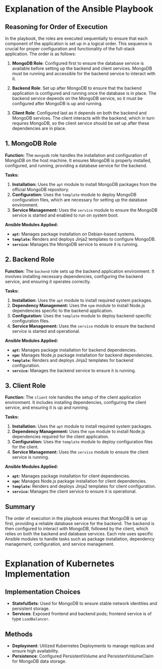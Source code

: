# Explanation of the Ansible Playbook

## Reasoning for Order of Execution

In the playbook, the roles are executed sequentially to ensure that each component of the application is set up in a logical order. This sequence is crucial for proper configuration and functionality of the full-stack application. The order is as follows:

1. **MongoDB Role**: Configured first to ensure the database service is available before setting up the backend and client services. MongoDB must be running and accessible for the backend service to interact with it.

2. **Backend Role**: Set up after MongoDB to ensure that the backend application is configured and running once the database is in place. The backend service depends on the MongoDB service, so it must be configured after MongoDB is up and running.

3. **Client Role**: Configured last as it depends on both the backend and MongoDB services. The client interacts with the backend, which in turn requires MongoDB, so the client service should be set up after these dependencies are in place.

## 1. MongoDB Role
**Function:**
The `mongodb` role handles the installation and configuration of MongoDB on the host machine. It ensures MongoDB is properly installed, configured, and running, providing a database service for the backend.

**Tasks:**
1. **Installation:** Uses the `apt` module to install MongoDB packages from the official MongoDB repository.
2. **Configuration:** Uses the `template` module to deploy MongoDB configuration files, which are necessary for setting up the database environment.
3. **Service Management:** Uses the `service` module to ensure the MongoDB service is started and enabled to run on system boot.

**Ansible Modules Applied:**
- **`apt`:** Manages package installation on Debian-based systems.
- **`template`:** Renders and deploys Jinja2 templates to configure MongoDB.
- **`service`:** Manages the MongoDB service to ensure it is running.

## 2. Backend Role
**Function:**
The `backend` role sets up the backend application environment. It involves installing necessary dependencies, configuring the backend service, and ensuring it operates correctly.

**Tasks:**
1. **Installation:** Uses the `apt` module to install required system packages.
2. **Dependency Management:** Uses the `npm` module to install Node.js dependencies specific to the backend application.
3. **Configuration:** Uses the `template` module to deploy backend-specific configuration files.
4. **Service Management:** Uses the `service` module to ensure the backend service is started and operational.

**Ansible Modules Applied:**
- **`apt`:** Manages package installation for backend dependencies.
- **`npm`:** Manages Node.js package installation for backend dependencies.
- **`template`:** Renders and deploys Jinja2 templates for backend configuration.
- **`service`:** Manages the backend service to ensure it is running.

## 3. Client Role
**Function:**
The `client` role handles the setup of the client application environment. It includes installing dependencies, configuring the client service, and ensuring it is up and running.

**Tasks:**
1. **Installation:** Uses the `apt` module to install required system packages.
2. **Dependency Management:** Uses the `npm` module to install Node.js dependencies required for the client application.
3. **Configuration:** Uses the `template` module to deploy configuration files for the client.
4. **Service Management:** Uses the `service` module to ensure the client service is running.

**Ansible Modules Applied:**
- **`apt`:** Manages package installation for client dependencies.
- **`npm`:** Manages Node.js package installation for client dependencies.
- **`template`:** Renders and deploys Jinja2 templates for client configuration.
- **`service`:** Manages the client service to ensure it is operational.

## Summary

The order of execution in the playbook ensures that MongoDB is set up first, providing a reliable database service for the backend. The backend is then configured to interact with MongoDB, followed by the client, which relies on both the backend and database services. Each role uses specific Ansible modules to handle tasks such as package installation, dependency management, configuration, and service management.


# Explanation of Kubernetes Implementation

## Implementation Choices
- **StatefulSets**: Used for MongoDB to ensure stable network identities and persistent storage.
- **Services**: Exposed frontend and backend pods; frontend service is of type `LoadBalancer`.

## Methods
- **Deployment**: Utilized Kubernetes Deployments to manage replicas and ensure high availability.
- **Persistence**: Configured PersistentVolume and PersistentVolumeClaim for MongoDB data storage.



